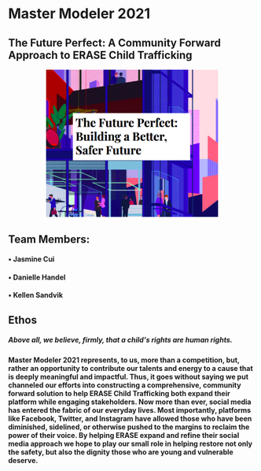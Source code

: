 # Master Modeler 2021 
## The Future Perfect: A Community Forward Approach to ERASE Child Trafficking 

<p align="center">
  <img src="https://github.com/macrodawg/thefutureperfect/blob/main/images/futureperfectreadme.png" width="350" title="The Future Perfect: Building a Better, Safer Future">
</p>


## Team Members:
#### • Jasmine Cui 
#### • Danielle Handel 
#### • Kellen Sandvik 

## Ethos 
##### Above all, we believe, firmly, that **a child's rights are human rights.** 

#### Master Modeler 2021 represents, to us, more than a competition, but, rather an opportunity to contribute our talents and energy to a cause that is deeply meaningful and impactful. Thus, it goes without saying we put channeled our efforts into constructing a comprehensive, community forward solution to help ERASE Child Trafficking both expand their platform while engaging stakeholders. Now more than ever, social media has entered the fabric of our everyday lives. Most importantly, platforms like Facebook, Twitter, and Instagram have allowed those who have been diminished, sidelined, or otherwise pushed to the margins to reclaim the power of their voice. By helping ERASE expand and refine their social media approach we hope to play our small role in helping restore not only the safety, but also the dignity those who are young and vulnerable deserve. 